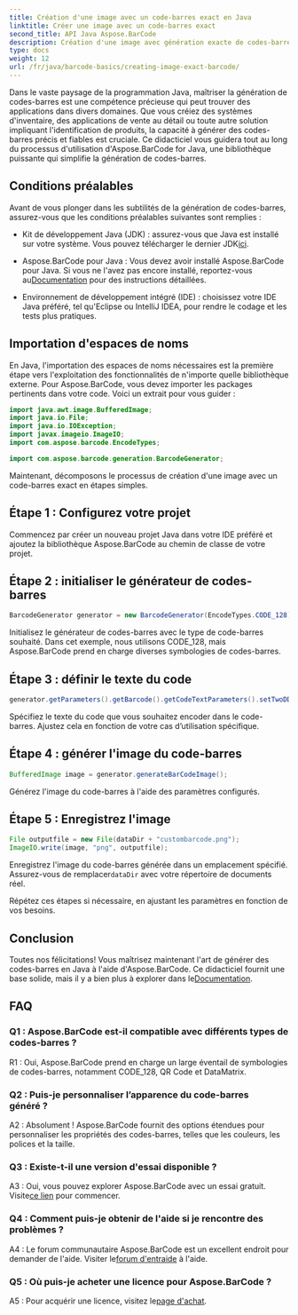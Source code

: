 ```yaml
---
title: Création d'une image avec un code-barres exact en Java
linktitle: Créer une image avec un code-barres exact
second_title: API Java Aspose.BarCode
description: Création d'une image avec génération exacte de codes-barres en Java avec Aspose.BarCode. Créez facilement des codes-barres personnalisés. Explorez la documentation, téléchargez-la et obtenez de l'aide.
type: docs
weight: 12
url: /fr/java/barcode-basics/creating-image-exact-barcode/
---
```

Dans le vaste paysage de la programmation Java, maîtriser la génération de codes-barres est une compétence précieuse qui peut trouver des applications dans divers domaines. Que vous créiez des systèmes d'inventaire, des applications de vente au détail ou toute autre solution impliquant l'identification de produits, la capacité à générer des codes-barres précis et fiables est cruciale. Ce didacticiel vous guidera tout au long du processus d'utilisation d'Aspose.BarCode for Java, une bibliothèque puissante qui simplifie la génération de codes-barres.

## Conditions préalables

Avant de vous plonger dans les subtilités de la génération de codes-barres, assurez-vous que les conditions préalables suivantes sont remplies :

-  Kit de développement Java (JDK) : assurez-vous que Java est installé sur votre système. Vous pouvez télécharger le dernier JDK[ici](https://www.oracle.com/java/technologies/javase-downloads.html).

-  Aspose.BarCode pour Java : Vous devez avoir installé Aspose.BarCode pour Java. Si vous ne l'avez pas encore installé, reportez-vous au[Documentation](https://reference.aspose.com/barcode/java/) pour des instructions détaillées.

- Environnement de développement intégré (IDE) : choisissez votre IDE Java préféré, tel qu'Eclipse ou IntelliJ IDEA, pour rendre le codage et les tests plus pratiques.

## Importation d'espaces de noms

En Java, l'importation des espaces de noms nécessaires est la première étape vers l'exploitation des fonctionnalités de n'importe quelle bibliothèque externe. Pour Aspose.BarCode, vous devez importer les packages pertinents dans votre code. Voici un extrait pour vous guider :

```java
import java.awt.image.BufferedImage;
import java.io.File;
import java.io.IOException;
import javax.imageio.ImageIO;
import com.aspose.barcode.EncodeTypes;

import com.aspose.barcode.generation.BarcodeGenerator;
```

Maintenant, décomposons le processus de création d'une image avec un code-barres exact en étapes simples.

## Étape 1 : Configurez votre projet

Commencez par créer un nouveau projet Java dans votre IDE préféré et ajoutez la bibliothèque Aspose.BarCode au chemin de classe de votre projet.

## Étape 2 : initialiser le générateur de codes-barres

```java
BarcodeGenerator generator = new BarcodeGenerator(EncodeTypes.CODE_128);
```

Initialisez le générateur de codes-barres avec le type de code-barres souhaité. Dans cet exemple, nous utilisons CODE_128, mais Aspose.BarCode prend en charge diverses symbologies de codes-barres.

## Étape 3 : définir le texte du code

```java
generator.getParameters().getBarcode().getCodeTextParameters().setTwoDDisplayText("123456");
```

Spécifiez le texte du code que vous souhaitez encoder dans le code-barres. Ajustez cela en fonction de votre cas d’utilisation spécifique.

## Étape 4 : générer l'image du code-barres

```java
BufferedImage image = generator.generateBarCodeImage();
```

Générez l'image du code-barres à l'aide des paramètres configurés.

## Étape 5 : Enregistrez l'image

```java
File outputfile = new File(dataDir + "custombarcode.png");
ImageIO.write(image, "png", outputfile);
```

 Enregistrez l'image du code-barres générée dans un emplacement spécifié. Assurez-vous de remplacer`dataDir` avec votre répertoire de documents réel.

Répétez ces étapes si nécessaire, en ajustant les paramètres en fonction de vos besoins.

## Conclusion

 Toutes nos félicitations! Vous maîtrisez maintenant l'art de générer des codes-barres en Java à l'aide d'Aspose.BarCode. Ce didacticiel fournit une base solide, mais il y a bien plus à explorer dans le[Documentation](https://reference.aspose.com/barcode/java/).

## FAQ

### Q1 : Aspose.BarCode est-il compatible avec différents types de codes-barres ?

R1 : Oui, Aspose.BarCode prend en charge un large éventail de symbologies de codes-barres, notamment CODE_128, QR Code et DataMatrix.

### Q2 : Puis-je personnaliser l’apparence du code-barres généré ?

A2 : Absolument ! Aspose.BarCode fournit des options étendues pour personnaliser les propriétés des codes-barres, telles que les couleurs, les polices et la taille.

### Q3 : Existe-t-il une version d'essai disponible ?

 A3 : Oui, vous pouvez explorer Aspose.BarCode avec un essai gratuit. Visite[ce lien](https://releases.aspose.com/) pour commencer.

### Q4 : Comment puis-je obtenir de l'aide si je rencontre des problèmes ?

 A4 : Le forum communautaire Aspose.BarCode est un excellent endroit pour demander de l'aide. Visiter le[forum d'entraide](https://forum.aspose.com/c/barcode/13) à l'aide.

### Q5 : Où puis-je acheter une licence pour Aspose.BarCode ?

 A5 : Pour acquérir une licence, visitez le[page d'achat](https://purchase.aspose.com/buy).